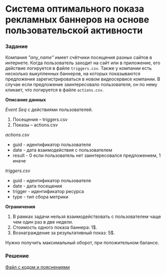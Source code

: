 # Система оптимального показа рекламных баннеров на основе пользовательской активности

### Задание
Компания _"any_name"_ имеет счётчики посещения разных сайтов в интернете. Когда пользователь заходит на сайт или в приложение, его действие логируется в файле `triggers.csv`. Также у компании есть несколько выкупленных баннеров, на которых показываются предложения зарегистрироваться в новом видеосервисе компании. В случае если предложение заинтересовало пользователя, он по нему кликает, что логируется в файле `actions.csv`.

__Описание данных__

_Event Seq_ с действиями пользователей.
1. Посещения – triggers.csv
2. Показы – actions.csv

_actions.csv_
- guid - идентификатор пользователя
- date - дата взаимодействия с пользователем
- result - 0 если пользователь нет заинтересовался предложением, 1 иначе

_triggers.csv_
- guid - идентификатор пользователя
- date - дата посещения
- trigger - идентификатор ресурса
- type - тип сбора метрики

__Ограничения__
1. В рамках задачи нельзя взаимодействовать с пользователем чаще чем один раз в две недели. 
2. Стоимость одного показа баннера: 1$. 
3. Вознаграждение за результативный показ: 5$. 

Нужно получить максимальный оборот, при положительном балансе. 



### Решение
[Файл с кодом и пояснениями](/Projects/10_Test_tasks/Task_8/Solution.ipynb)

